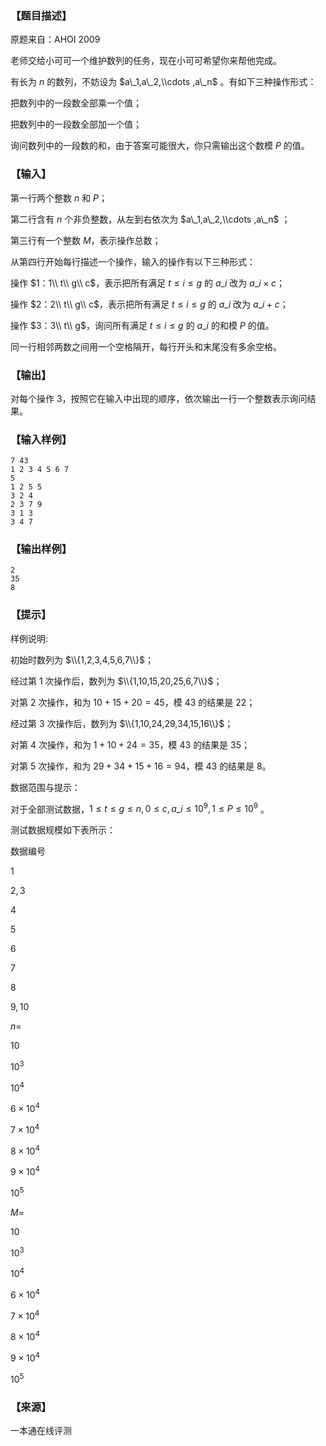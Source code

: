 ### 【题目描述】

原题来自：AHOI 2009

老师交给小可可一个维护数列的任务，现在小可可希望你来帮他完成。

有长为 $n$ 的数列，不妨设为 $a\_1,a\_2,\\cdots ,a\_n$ 。有如下三种操作形式：

把数列中的一段数全部乘一个值；

把数列中的一段数全部加一个值；

询问数列中的一段数的和，由于答案可能很大，你只需输出这个数模 $P$ 的值。

### 【输入】

第一行两个整数 $n$ 和 $P$；

第二行含有 $n$ 个非负整数，从左到右依次为 $a\_1,a\_2,\\cdots ,a\_n$ ；

第三行有一个整数 $M$，表示操作总数；

从第四行开始每行描述一个操作，输入的操作有以下三种形式：

操作 $1：1\\ t\\ g\\ c$，表示把所有满足 $t≤i≤g$ 的 $a\_i$ 改为 $a\_i×c$；

操作 $2：2\\ t\\ g\\ c$，表示把所有满足 $t≤i≤g$ 的 $a\_i$ 改为 $a\_i+c$；

操作 $3：3\\ t\\ g$，询问所有满足 $t≤i≤g$ 的 $a\_i$ 的和模 $P$ 的值。

同一行相邻两数之间用一个空格隔开，每行开头和末尾没有多余空格。

### 【输出】

对每个操作 $3$，按照它在输入中出现的顺序，依次输出一行一个整数表示询问结果。

### 【输入样例】

```
7 43
1 2 3 4 5 6 7
5
1 2 5 5
3 2 4
2 3 7 9
3 1 3
3 4 7
```

### 【输出样例】

```
2
35
8
```

### 【提示】

样例说明:

初始时数列为 $\\{1,2,3,4,5,6,7\\}$；

经过第 $1$ 次操作后，数列为 $\\{1,10,15,20,25,6,7\\}$；

对第 $2$ 次操作，和为 $10+15+20=45$，模 $43$ 的结果是 22；

经过第 $3$ 次操作后，数列为 $\\{1,10,24,29,34,15,16\\}$；

对第 $4$ 次操作，和为 $1+10+24=35$，模 $43$ 的结果是 $35$；

对第 $5$ 次操作，和为 $29+34+15+16=94$，模 $43$ 的结果是 $8$。

数据范围与提示：

对于全部测试数据，$1≤t≤g≤n,0≤c,a\_i​≤10^9 ,1≤P≤10^9$ 。

测试数据规模如下表所示：

数据编号

$1$

$2,3$

$4$

$5$

$6$

$7$

$8$

$9,10$

$n=$

$10$

$10^3$

$10^4$

$6×10^4$

$7×10^4$

$8×10^4$

$9×10^4$

$10^5$

$M=$

$10$

$10^3$

$10^4$

$6×10^4$

$7×10^4$

$8×10^4$

$9×10^4$

$10^5$


 ### 【来源】

 一本通在线评测 